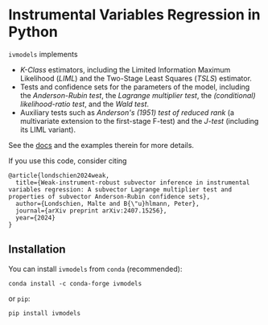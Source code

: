 # Instrumental Variables Regression in Python

`ivmodels` implements

 - *K-Class* estimators, including the Limited Information Maximum Likelihood (*LIML*) and the Two-Stage Least Squares (*TSLS*) estimator.
 - Tests and confidence sets for the parameters of the model, including the *Anderson-Rubin test*, the *Lagrange multiplier test*, the *(conditional) likelihood-ratio test*, and the *Wald test*.
 - Auxiliary tests such as *Anderson's (1951) test of reduced rank* (a multivariate extension to the first-stage F-test) and the *J-test* (including its LIML variant).

See the [docs](https://ivmodels.readthedocs.io/en/latest/) and the examples therein for more details.

If you use this code, consider citing
```
@article{londschien2024weak,
  title={Weak-instrument-robust subvector inference in instrumental variables regression: A subvector Lagrange multiplier test and properties of subvector Anderson-Rubin confidence sets},
  author={Londschien, Malte and B{\"u}hlmann, Peter},
  journal={arXiv preprint arXiv:2407.15256},
  year={2024}
}
```

## Installation

You can install `ivmodels` from `conda` (recommended):
```
conda install -c conda-forge ivmodels
```
or `pip`:
```
pip install ivmodels
```